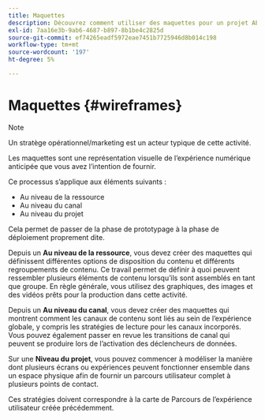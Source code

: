 ```yaml
---
title: Maquettes
description: Découvrez comment utiliser des maquettes pour un projet AEM Screens.
exl-id: 7aa16e3b-9ab6-4687-b897-8b1be4c2825d
source-git-commit: ef74265eadf5972eae7451b7725946d8b014c198
workflow-type: tm+mt
source-wordcount: '197'
ht-degree: 5%

---
```


# Maquettes {#wireframes}

>[!NOTE]
>Un stratège opérationnel/marketing est un acteur typique de cette activité.

Les maquettes sont une représentation visuelle de l’expérience numérique anticipée que vous avez l’intention de fournir.

Ce processus s’applique aux éléments suivants :

* Au niveau de la ressource
* Au niveau du canal
* Au niveau du projet

Cela permet de passer de la phase de prototypage à la phase de déploiement proprement dite.

Depuis un **Au niveau de la ressource**, vous devez créer des maquettes qui définissent différentes options de disposition du contenu et différents regroupements de contenu. Ce travail permet de définir à quoi peuvent ressembler plusieurs éléments de contenu lorsqu’ils sont assemblés en tant que groupe.
En règle générale, vous utilisez des graphiques, des images et des vidéos prêts pour la production dans cette activité.

Depuis un **Au niveau du canal**, vous devez créer des maquettes qui montrent comment les canaux de contenu sont liés au sein de l’expérience globale, y compris les stratégies de lecture pour les canaux incorporés. Vous pouvez également passer en revue les transitions de canal qui peuvent se produire lors de l’activation des déclencheurs de données.

Sur une **Niveau du projet**, vous pouvez commencer à modéliser la manière dont plusieurs écrans ou expériences peuvent fonctionner ensemble dans un espace physique afin de fournir un parcours utilisateur complet à plusieurs points de contact.

Ces stratégies doivent correspondre à la carte de Parcours de l’expérience utilisateur créée précédemment.
